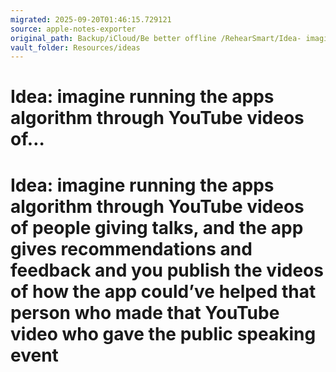 ```yaml
---
migrated: 2025-09-20T01:46:15.729121
source: apple-notes-exporter
original_path: Backup/iCloud/Be better offline /RehearSmart/Idea- imagine running the apps algorithm through YouTube videos of….md
vault_folder: Resources/ideas
---
```

# Idea: imagine running the apps algorithm through YouTube videos of…

# Idea: imagine running the apps algorithm through YouTube videos of people giving talks, and the app gives recommendations and feedback and you publish the videos of how the app could’ve helped that person who made that YouTube video who gave the public speaking event

